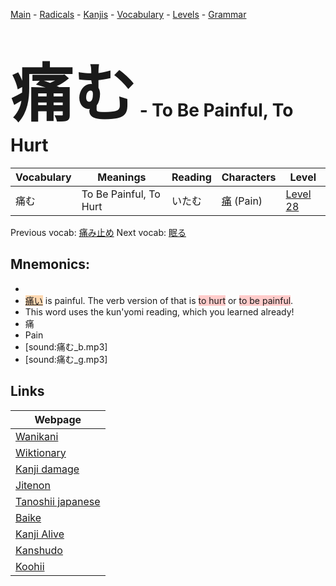 <style> bigfont {font-size: 100px}</style>
[Main](../README.md) -
[Radicals](../radicals.md) -
[Kanjis](../kanjis.md) -
[Vocabulary](../vocabulary.md) -
[Levels](../levels.md) -
[Grammar](../grammar.md)
# <bigfont> 痛む</bigfont> - To Be Painful, To Hurt 

| Vocabulary | Meanings | Reading | Characters | Level |
| --- | --- | --- | --- | --- |
| 痛む | To Be Painful, To Hurt | いたむ |  [痛](../kanjis/痛.md) (Pain) | [Level 28](../levels/wk_level28.md) |

Previous vocab: [痛み止め](痛み止め.md) Next vocab: [眠る](眠る.md) 

## Mnemonics:

* 
* <span style="background-color:#fed8b1"> [痛い](https://jisho.org/search/痛い)</span> is painful. The verb version of that is <span style="background-color:#ffcccb"> to hurt</span> or <span style="background-color:#ffcccb"> to be painful</span>.
* This word uses the kun'yomi reading, which you learned already!
* 痛
* Pain
* [sound:痛む_b.mp3]
* [sound:痛む_g.mp3]


## Links 

| Webpage |
| --- |
| [Wanikani          ](https://www.wanikani.com/kanji/痛む) |
| [Wiktionary        ](https://en.wiktionary.org/wiki/痛む) |
| [Kanji damage      ](http://www.kanjidamage.com/kanji/search?utf8=✓&q=痛む) |
| [Jitenon           ](https://jitenon.com/kanji/痛む) |
| [Tanoshii japanese ](https://www.tanoshiijapanese.com/dictionary/kanji.cfm?k=痛む) |
| [Baike             ](https://baike.baidu.com/item/痛む) |
| [Kanji Alive       ](https://app.kanjialive.com/痛む) |
| [Kanshudo          ](https://www.kanshudo.com/searchmn?q=痛む) |
| [Koohii            ](https://kanji.koohii.com/study/kanji/痛む) |
